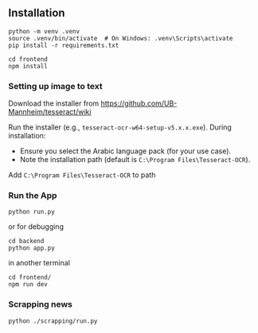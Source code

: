 ## Installation

```
python -m venv .venv
source .venv/bin/activate  # On Windows: .venv\Scripts\activate
pip install -r requirements.txt
```

```
cd frontend
npm install
```

### Setting up image to text

Download the installer from https://github.com/UB-Mannheim/tesseract/wiki

Run the installer (e.g., `tesseract-ocr-w64-setup-v5.x.x.exe`).
During installation:

- Ensure you select the Arabic language pack (for your use case).
- Note the installation path (default is `C:\Program Files\Tesseract-OCR`).

Add `C:\Program Files\Tesseract-OCR` to path

### Run the App

```
python run.py
```

or for debugging

```
cd backend
python app.py
```

in another terminal

```
cd frontend/
npm run dev
```

### Scrapping news

```
python ./scrapping/run.py
```
